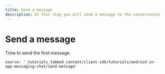 ```yaml
---
title: Send a message
description: In this step you will send a message to the conversation
---
```


# Send a message

Time to send the first message.

```tabbed_content
source: '_tutorials_tabbed_content/client-sdk/tutorials/android-in-app-messaging-chat/send-message'
```
